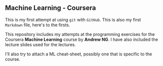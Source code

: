 ## Machine Learning - Coursera

This is my first attempt at using `git` with `GitHub`. This is also my first `Markdown` file, here's to the firsts.

This repository includes my attempts at the programming exercises for the Coursera **Machine Learning** course by **Andrew NG**.
I have also included the lecture slides used for the lectures.

I'll also try to attach a ML cheat-sheet, possibly one that is specific to the course.
